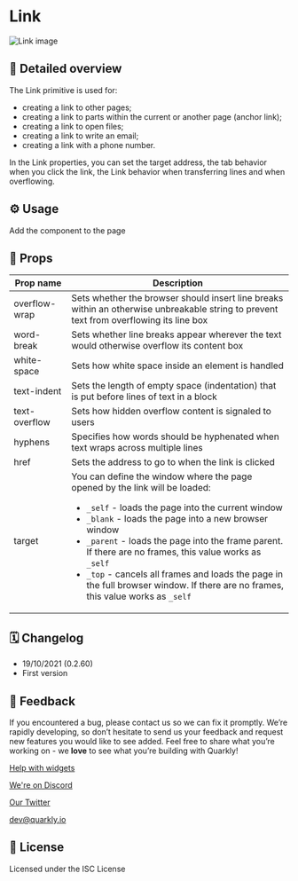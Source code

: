 # Link

![Link image](https://github.com/quarkly/widgets-help/raw/main/images/Link.png)

## 📖 Detailed overview

The Link primitive is used for:

- creating a link to other pages;
- creating a link to parts within the current or another page (anchor link);
- creating a link to open files;
- creating a link to write an email;
- creating a link with a phone number.

In the Link properties, you can set the target address, the tab behavior
when you click the link, the Link behavior when transferring lines and
when overflowing.

## ⚙️ Usage

Add the component to the page

## 🧩 Props

| Prop name     | Description                                                                                                                                                                                                                                                                                                                                                                                                                                                                        |
|---------------|------------------------------------------------------------------------------------------------------------------------------------------------------------------------------------------------------------------------------------------------------------------------------------------------------------------------------------------------------------------------------------------------------------------------------------------------------------------------------------|
| overflow-wrap | Sets whether the browser should insert line breaks within an otherwise unbreakable string to prevent text from overflowing its line box                                                                                                                                                                                                                                                                                                                                            |
| word-break    | Sets whether line breaks appear wherever the text would otherwise overflow its content box                                                                                                                                                                                                                                                                                                                                                                                         |
| white-space   | Sets how white space inside an element is handled                                                                                                                                                                                                                                                                                                                                                                                                                                  |
| text-indent   | Sets the length of empty space (indentation) that is put before lines of text in a block                                                                                                                                                                                                                                                                                                                                                                                           |
| text-overflow | Sets how hidden overflow content is signaled to users                                                                                                                                                                                                                                                                                                                                                                                                                              |
| hyphens       | Specifies how words should be hyphenated when text wraps across multiple lines                                                                                                                                                                                                                                                                                                                                                                                                     |
| href          | Sets the address to go to when the link is clicked                                                                                                                                                                                                                                                                                                                                                                                                                                 |
| target        | You can define the window where the page opened by the link will be loaded: <ul>   <li> `_self` - loads the page into the current window</li>   <li> `_blank` - loads the page into a new browser window</li>   <li> `_parent` - loads the page into the frame parent. If there are no frames, this value works as `_self`</li>   <li> `_top` - cancels all frames and loads the page in the full browser window. If there are no frames, this value works as `_self`</li>   </ul> |

## 🗓 Changelog

- 19/10/2021 (0.2.60)
- First version

## 📮 Feedback

If you encountered a bug, please contact us so we can fix it promptly. We’re rapidly developing, so don’t hesitate to send us your feedback and request new features you would like to see added. Feel free to share what you’re working on - we **love** to see what you’re building with Quarkly!

[Help with widgets](https://community.quarkly.io/c/requests/11)

[We're on Discord](https://discord.gg/SuF9vCMJGW)

[Our Twitter](https://twitter.com/quarklyapp)

[dev@quarkly.io](mailto:dev@quarkly.io)

## 📝 License

Licensed under the ISC License
